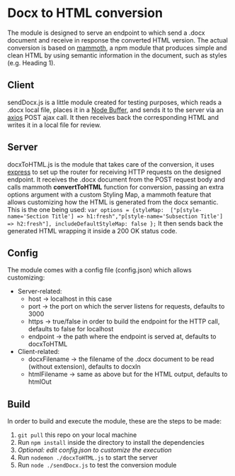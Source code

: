 # Docx to HTML conversion
The module is designed to serve an endpoint to which send a .docx document and receive in response the converted HTML version.
The actual conversion is based on [mammoth](https://www.npmjs.com/package/mammoth), a npm module that produces simple and clean HTML by using semantic information in the document, such as styles (e.g. Heading 1).

## Client
sendDocx.js is a little module created for testing purposes, which reads a .docx local file, places it in a [Node Buffer](https://nodejs.org/api/buffer.html#class-buffer), and sends it to the server via an [axios](https://www.npmjs.com/package/axios) POST ajax call.
It then receives back the corresponding HTML and writes it in a local file for review.

## Server
docxToHTML.js is the module that takes care of the conversion, it uses [express](https://www.npmjs.com/package/express) to set up the router for receiving HTTP requests on the designed endpoint.
It receives the .docx document from the POST request body and calls mammoth **convertToHTML** function for conversion, passing an extra options argument with a custom Styling Map, a mammoth feature that allows customizing how the HTML is generated from the docx semantic.
This is the one being used:
`var options = {styleMap: 
        ["p[style-name='Section Title'] => h1:fresh","p[style-name='Subsection Title'] => h2:fresh"], includeDefaultStyleMap: false
    };`
It then sends back the generated HTML wrapping it inside a 200 OK status code.

## Config
The module comes with a config file (config.json) which allows customizing:
- Server-related:
  - host -> localhost in this case
  - port -> the port on which the server listens for requests, defaults to 3000
  - https -> true/false in order to build the endpoint for the HTTP call, defaults to false for localhost
  - endpoint -> the path where the endpoint is served at, defaults to docxToHTML
- Client-related:
  - docxFilename -> the filename of the .docx document to be read (without extension), defaults to docxIn
  - htmlFilename -> same as above but for the HTML output, defaults to htmlOut

## Build
In order to build and execute the module, these are the steps to be made:
1. `git pull` this repo on your local machine
2. Run `npm install` inside the directory to install the dependencies
3. *Optional: edit config.json to customize the execution*
4. Run `nodemon ./docxToHTML.js` to start the server
5. Run `node ./sendDocx.js` to test the conversion module